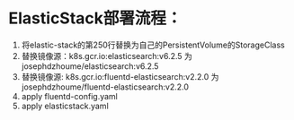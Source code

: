 # ElasticStack部署流程：
1. 将elastic-stack的第250行替换为自己的PersistentVolume的StorageClass
2. 替换镜像源：k8s.gcr.io:elasticsearch:v6.2.5 为 josephdzhoume/elasticsearch:v6.2.5
3. 替换镜像源: k8s.gcr.io:fluentd-elasticsearch:v2.2.0 为 josephdzhoume/fluentd-elasticsearch:v2.2.0
4. apply fluentd-config.yaml
5. apply elasticstack.yaml

